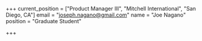 +++
current_position = ["Product Manager III", "Mitchell International", "San Diego, CA"]
email = "joseph.nagano@gmail.com"
name = "Joe Nagano"
position = "Graduate Student"

+++

